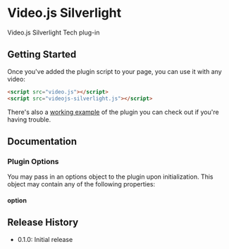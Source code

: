 # Video.js Silverlight

Video.js Silverlight Tech plug-in

## Getting Started

Once you've added the plugin script to your page, you can use it with any video:

```html
<script src="video.js"></script>
<script src="videojs-silverlight.js"></script>
```

There's also a [working example](example.html) of the plugin you can check out if you're having trouble.

## Documentation
### Plugin Options

You may pass in an options object to the plugin upon initialization. This
object may contain any of the following properties:

#### option


## Release History

 - 0.1.0: Initial release
